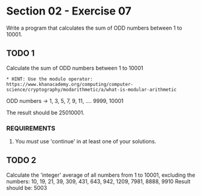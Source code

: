 # Section 02 - Exercise 07

Write a program that calculates the sum of ODD numbers between 1 to 10001.

## TODO 1

Calculate the sum of ODD numbers between 1 to 10001

    * HINT: Use the modulo operator: https://www.khanacademy.org/computing/computer-science/cryptography/modarithmetic/a/what-is-modular-arithmetic

ODD numbers  -> 1, 3, 5, 7, 9, 11, .... 9999, 10001

The result should be 25010001.

### REQUIREMENTS

1. You *must* use 'continue' in at least one of your solutions.

## TODO 2

Calculate the 'integer' average of all numbers from 1 to 10001, excluding the numbers: 
   10, 19, 21, 39, 309, 431, 643, 942, 1209, 7981, 8888, 9910
Result should be: 5003
